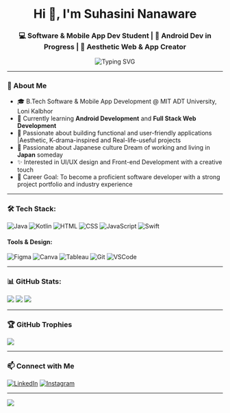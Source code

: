 <h1 align="center">Hi 👋, I'm Suhasini Nanaware</h1>
<h3 align="center">💻 Software & Mobile App Dev Student | 📱 Android Dev in Progress | 🎨 Aesthetic Web & App Creator</h3>

<p align="center">
  <img src="https://readme-typing-svg.demolab.com?font=Fira+Code&pause=1000&center=true&width=435&lines=Aspiring+Android+Developer;Creative+Web+Designer;+Tech+Projects;Building+My+Dream+One+Line+of+Code+at+a+Time!" alt="Typing SVG" />
</p>

---

### 💫 About Me
- 🎓 B.Tech Software & Mobile App Development @ MIT ADT University, Loni Kalbhor
- 🌱 Currently learning **Android Development** and **Full Stack Web Development** 
- 🎨 Passionate about building functional and user-friendly applications |Aesthetic, K-drama-inspired and Real-life-useful projects
- 🏯 Passionate about Japanese culture Dream of working and living in **Japan** someday
- ✨ Interested in UI/UX design and Front-end Development with a creative touch
- 📌 Career Goal: To become a proficient software developer with a strong project portfolio and industry experience
---

### 🛠️ Tech Stack:
![Java](https://img.shields.io/badge/Java-%23ED8B00.svg?style=for-the-badge&logo=java&logoColor=white)
![Kotlin](https://img.shields.io/badge/Kotlin-%230095D5.svg?style=for-the-badge&logo=kotlin&logoColor=white)
![HTML](https://img.shields.io/badge/HTML5-%23E34F26.svg?style=for-the-badge&logo=html5&logoColor=white)
![CSS](https://img.shields.io/badge/CSS3-%231572B6.svg?style=for-the-badge&logo=css3&logoColor=white)
![JavaScript](https://img.shields.io/badge/JavaScript-%23323330.svg?style=for-the-badge&logo=javascript&logoColor=%23F7DF1E)
![Swift](https://img.shields.io/badge/Swift-%23FA7343.svg?style=for-the-badge&logo=swift&logoColor=white)

#### Tools & Design:
![Figma](https://img.shields.io/badge/Figma-%23F24E1E.svg?style=for-the-badge&logo=figma&logoColor=white)
![Canva](https://img.shields.io/badge/Canva-%2300C4CC.svg?style=for-the-badge&logo=canva&logoColor=white)
![Tableau](https://img.shields.io/badge/Tableau-%23E97627.svg?style=for-the-badge&logo=Tableau&logoColor=white)
![Git](https://img.shields.io/badge/Git-%23F05032.svg?style=for-the-badge&logo=git&logoColor=white)
![VSCode](https://img.shields.io/badge/VS%20Code-007ACC?style=for-the-badge&logo=visual-studio-code&logoColor=white)

---

### 📊 GitHub Stats:
![](https://github-readme-stats.vercel.app/api?username=SuhasiniNanaware&theme=radical&hide_border=false&show_icons=true)
![](https://github-readme-streak-stats.herokuapp.com/?user=SuhasiniNanaware&theme=radical&hide_border=false)
![](https://github-readme-stats.vercel.app/api/top-langs/?username=SuhasiniNanaware&theme=radical&hide_border=false&layout=compact)

---

### 🏆 GitHub Trophies
![](https://github-profile-trophy.vercel.app/?username=SuhasiniNanaware&theme=radical&no-frame=false&no-bg=false&margin-w=4)

---

### 📫 Connect with Me
[![LinkedIn](https://img.shields.io/badge/LinkedIn-blue?style=for-the-badge&logo=linkedin&logoColor=white)](https://linkedin.com/in/SuhasiniNanaware)
[![Instagram](https://img.shields.io/badge/Instagram-ff69b4?style=for-the-badge&logo=instagram&logoColor=white)](https://instagram.com/1904_suhani)

---

[![](https://visitcount.itsvg.in/api?id=SuhasiniNanaware&icon=0&color=0)](https://visitcount.itsvg.in)

<!-- Proudly created with love and inspiration ✨ -->
